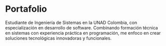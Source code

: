 # Portafolio
Estudiante de Ingeniería de Sistemas en la UNAD Colombia, con especialización en desarrollo de software. Combinando formación técnica en sistemas con experiencia práctica en programación, me enfoco en crear soluciones tecnológicas innovadoras y funcionales.
